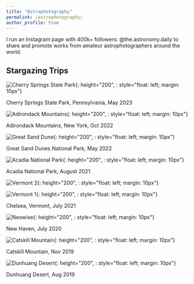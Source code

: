 ```yaml
---
title: "Astrophotography"
permalink: /astrophotography/
author_profile: true
---
```


I run an Instagram page with 400k+ followers: <a style="text-decoration:none" href="https://www.instagram.com/the.astronomy.daily/" target="_blank">@the.astronomy.daily</a> to share and promote works from amateur astrophotographers around the world. 

## Stargazing Trips

<!-- \[2023.5\] Cherry Springs State Park, Pennsylvania\
\[2022.10\] Adirondack Mountains, New York\
\[2022.5\] Great Sand Dunes National Park, Colorado\
\[2021.9\] Chelsea, Vermont\
\[2021.8\] Acadia National Park, Maine\
\[2021.1\] Block Island, Rhode Island\
\[2019.11\] Catskill Mountain, New York\
\[2019.5\] Hokkaido, Japan\
\[2019.4\] Dunhuang Desert, China\
\[2019.2\] Dongji Island, China\
\[2018.6\] Batam, Indonesia\
\[2016-2018\] <a style="text-decoration:none" href="https://www.instagram.com/hc_astro/?hl=en" target="_blank">HCAstro</a>, Singapore -->

![Cherry Springs State Park](/images/photos/cherry_spring.jpeg){: height="200", : style="float: left; margin: 10px"}

Cherry Springs State Park, Pennsylvania, May 2023

![Adirondack Mountains](/images/photos/Adirondacks.jpeg){: height="200", : style="float: left; margin: 10px"}

Adirondack Mountains, New York, Oct 2022

![Great Sand Dune](/images/photos/Colorado.jpeg){: height="200", : style="float: left; margin: 10px"}

Great Sand Dunes National Park, May 2022

![Acadia National Park](/images/photos/Acadia.jpeg){: height="200", : style="float: left; margin: 10px"}

Acadia National Park, August 2021

![Vermont 2](/images/photos/Vermont.jpeg){: height="200", : style="float: left; margin: 10px"}

![Vermont 1](/images/photos/Vermont%202.jpeg){: height="200", : style="float: left; margin: 10px"}

Chelsea, Vermont, July 2021

![Neowise](/images/photos/Neowise.jpeg){: height="200", : style="float: left; margin: 10px"}

New Haven, July 2020

![Catskill Mountain](/images/photos/Catskill.jpeg){: height="200", : style="float: left; margin: 10px"}

Catskill Mountain, Nov 2019

![Dunhuang Desert](/images/photos/Dunhuang.jpeg){: height="200", : style="float: left; margin: 10px"}

Dunhuang Desert, Aug 2019

<!-- See more of my photos at: <a style="text-decoration:none" href="https://www.instagram.com/ziming.astro/" target="_blank">@ziming.astro</a> -->
